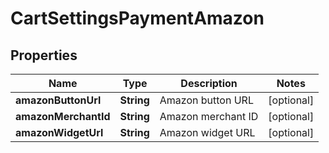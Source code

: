 
# CartSettingsPaymentAmazon

## Properties
Name | Type | Description | Notes
------------ | ------------- | ------------- | -------------
**amazonButtonUrl** | **String** | Amazon button URL |  [optional]
**amazonMerchantId** | **String** | Amazon merchant ID |  [optional]
**amazonWidgetUrl** | **String** | Amazon widget URL |  [optional]



